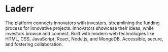 # Laderr
The platform connects innovators with investors, streamlining the funding process for innovative projects. Innovators showcase their ideas, while investors browse and connect. Built with modern web technologies like HTML, CSS, JavaScript, React, Node.js, and MongoDB. Accessible, secure, and fostering collaboration.
